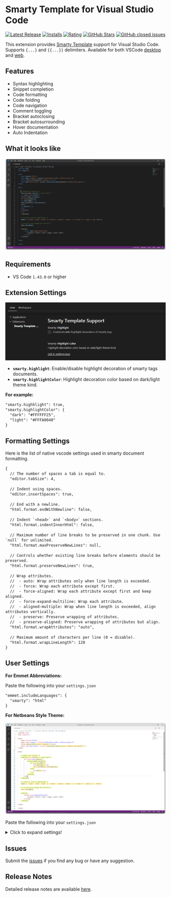 # Smarty Template for Visual Studio Code

[![Latest Release](https://img.shields.io/visual-studio-marketplace/v/aswinkumar863.smarty-template-support?logo=visual-studio-code&label=Smarty%20Template%20Support)](https://marketplace.visualstudio.com/items?itemName=aswinkumar863.smarty-template-support)
[![Installs](https://img.shields.io/visual-studio-marketplace/i/aswinkumar863.smarty-template-support)](https://marketplace.visualstudio.com/items?itemName=aswinkumar863.smarty-template-support)
[![Rating](https://img.shields.io/visual-studio-marketplace/r/aswinkumar863.smarty-template-support)](https://marketplace.visualstudio.com/items?itemName=aswinkumar863.smarty-template-support&ssr=false#review-details)
[![GitHub Stars](https://img.shields.io/github/stars/aswinkumar863/smarty-vscode-support?logo=github)](https://github.com/aswinkumar863/smarty-vscode-support)
[![GitHub closed issues](https://img.shields.io/github/issues-closed/aswinkumar863/smarty-vscode-support)](https://github.com/aswinkumar863/smarty-vscode-support/issues)

This extension provides [Smarty Template](https://www.smarty.net/) support for Visual Studio Code. 
Supports `{...}` and `{{...}}` delimiters. Available for both VSCode [desktop](https://code.visualstudio.com/Download) and [web](https://vscode.dev/).

## Features

* Syntax highlighting
* Snippet completion
* Code formatting
* Code folding
* Code navigation
* Comment toggling
* Bracket autoclosing
* Bracket autosurrounding
* Hover documentation
* Auto Indentation

## What it looks like

![Settings](images/preview.gif)

## Requirements

* VS Code `1.43.0` or higher

## Extension Settings


![Settings](images/settings-preview.png)

* **`smarty.highlight`**: Enable/disable highlight decoration of smarty tags documents.
* **`smarty.highlightColor`**: Highlight decoration color based on dark/light theme kind.

**For example:**

```jsonc
"smarty.highhlight": true,
"smarty.highlightColor": {
  "dark": "#FFFFFF25",
  "light": "#FFFA0040"
}
```

## Formatting Settings

Here is the list of native vscode settings used in smarty document formatting.

```jsonc
{
  // The number of spaces a tab is equal to.
  "editor.tabSize": 4,

  // Indent using spaces.
  "editor.insertSpaces": true,

  // End with a newline.
  "html.format.endWithNewline": false,

  // Indent `<head>` and `<body>` sections.
  "html.format.indentInnerHtml": false,

  // Maximum number of line breaks to be preserved in one chunk. Use `null` for unlimited.
  "html.format.maxPreserveNewLines": null,

  // Controls whether existing line breaks before elements should be preserved.
  "html.format.preserveNewLines": true,

  // Wrap attributes.
  //  - auto: Wrap attributes only when line length is exceeded.
  //  - force: Wrap each attribute except first.
  //  - force-aligned: Wrap each attribute except first and keep aligned.
  //  - force-expand-multiline: Wrap each attribute.
  //  - aligned-multiple: Wrap when line length is exceeded, align attributes vertically.
  //  - preserve: Preserve wrapping of attributes.
  //  - preserve-aligned: Preserve wrapping of attributes but align.
  "html.format.wrapAttributes": "auto",

  // Maximum amount of characters per line (0 = disable).
  "html.format.wrapLineLength": 120
}
```

## User Settings

**For Emmet Abbreviations:**

Paste the following into your `settings.json`

```jsonc
"emmet.includeLanguages": {
  "smarty": "html"
}
```

**For Netbeans Style Theme:**

![Netbeans Theme](images/netbeans-theme-preview.png)

Paste the following into your `settings.json`

<details>
  <summary>Click to expand settings!</summary>
  
  ```jsonc
  "editor.tokenColorCustomizations": {
    "textMateRules": [
      {
        "scope": [
          "punctuation.section.embedded.begin.smarty",
          "punctuation.section.embedded.end.smarty"
        ],
        "settings": {
          "foreground": "#FFA500",
          "fontStyle": "bold"
        }
      },
      {
        "scope": [
          "keyword.control.smarty",
          "support.function.built-in.smarty"
        ],
        "settings": {
          "foreground": "#16A016",
          "fontStyle": "bold"
        }
      },
      {
        "scope": ["variable.parameter.smarty"],
        "settings": {
          "foreground": "#AE23A3",
          "fontStyle": "bold"
        }
      },
      {
        "scope": ["source.smarty"],
        "settings": {
          "foreground": "#D17C32"
        }
      }
    ]
  }
  ```
</details>

## Issues

Submit the [issues](https://github.com/aswinkumar863/smarty-vscode-support/issues) if you find any bug or have any suggestion.

## Release Notes

Detailed release notes are available [here](CHANGELOG.md).

